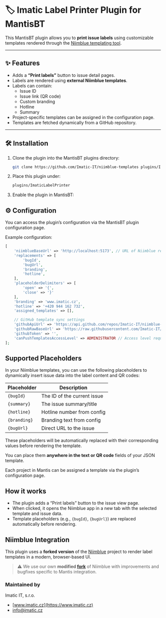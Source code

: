 # 🏷️ Imatic Label Printer Plugin for MantisBT

This MantisBT plugin allows you to **print issue labels** using customizable templates rendered through
the [Niimblue templating tool](https://github.com/Imatic-IT/niimblue-templates).

---

## ✨ Features

- Adds a **“Print labels”** button to issue detail pages.
- Labels are rendered using **external Niimblue templates**.
- Labels can contain:
    - Issue ID
    - Issue link (QR code)
    - Custom branding
    - Hotline
    - Summary
- Project-specific templates can be assigned in the configuration page.
- Templates are fetched dynamically from a GitHub repository.

---

## 🛠️ Installation

1. Clone the plugin into the MantisBT plugins directory:
   ```bash
   git clone https://github.com/Imatic-IT/niimblue-templates plugins/ImaticLabelPrinter/templates
   ```
2. Place this plugin under:
   ```bash
   plugins/ImaticLabelPrinter
   ```
3. Enable the plugin in MantisBT:

## ⚙️ Configuration

You can access the plugin’s configuration via the MantisBT plugin configuration page.

Example configuration:

```php
[
    'niimblueBaseUrl' => 'http://localhost:5173', // URL of Niimblue renderer
    'replacements' => [
        'bugId',
        'bugUrl',
        'branding',
        'hotline',
    ],
    'placeholderDelimiters' => [
        'open' => '{',
        'close' => '}'
    ],
    'branding' => 'www.imatic.cz',
    'hotline' => '+420 944 162 732',
    'assigned_templates' => [],

    // GitHub template sync settings
    'githubApiUrl' => 'https://api.github.com/repos/Imatic-IT/niimblue-templates/contents',
    'githubRawBaseUrl' => 'https://raw.githubusercontent.com/Imatic-IT/niimblue-templates/master',
    'githubToken' => '',
    'canPushTemplatesAccessLevel' => ADMINISTRATOR // Access level required to push new templates in nimmblue interface
];
```

## Supported Placeholders

In your Niimblue templates, you can use the following placeholders to dynamically insert issue data into the label
content and QR codes:

| Placeholder  | Description                 |
|--------------|-----------------------------|
| `{bugId}`    | The ID of the current issue |
| `{summary}`  | The issue summary/title     |
| `{hotline}`  | Hotline number from config  |
| `{branding}` | Branding text from config   |
| `{bugUrl}`   | Direct URL to the issue     |

These placeholders will be automatically replaced with their corresponding values before rendering the template.

You can place them **anywhere in the text or QR code** fields of your JSON template.

Each project in Mantis can be assigned a template via the plugin’s configuration page.

## How it works

- The plugin adds a “Print labels” button to the issue view page.
- When clicked, it opens the Niimblue app in a new tab with the selected template and issue data.
- Template placeholders (e.g., `{bugId}`, `{bugUrl}`) are replaced automatically before rendering.

## Niimblue Integration

This plugin uses a **forked version** of the [Niimblue](https://github.com/MultiMote/niimblue) project to render label
templates in a modern, browser-based UI.

> ⚠️ We use our own **modified [fork](https://github.com/Imatic-IT/niimblue/tree/master)** of Niimblue with improvements
> and
> bugfixes specific to Mantis integration.

### Maintained by

Imatic IT, s.r.o.

- [www.imatic.cz](https://www.imatic.cz)
- info@imatic.cz